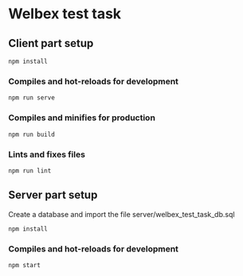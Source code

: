 # Welbex test task

## Client part setup
```
npm install
```

### Compiles and hot-reloads for development
```
npm run serve
```

### Compiles and minifies for production
```
npm run build
```

### Lints and fixes files
```
npm run lint
```

## Server part setup

Create a database and import the file server/welbex_test_task_db.sql

```
npm install
```

### Compiles and hot-reloads for development
```
npm start
```